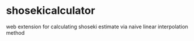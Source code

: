 # shosekicalculator
web extension for calculating shoseki estimate via naive linear interpolation method
